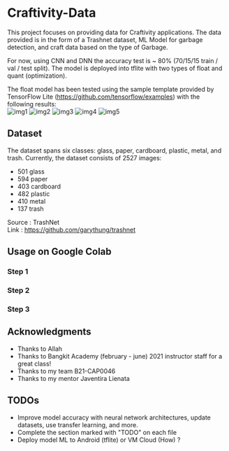 # Craftivity-Data
This project focuses on providing data for Craftivity applications. The data provided is in the form of a Trashnet dataset, ML Model for garbage detection, and craft data based on the type of Garbage.

For now, using CNN and DNN the accuracy test is ~ 80% (70/15/15 train / val / test split). The model is deployed into tflite with two types of float and quant (optimization).

The float model has been tested using the sample template provided by TensorFlow Lite (https://github.com/tensorflow/examples) with the following results:  
![img1](assets/images/cardboard.jpeg)
![img2](assets/images/plastic.jpeg)
![img3](assets/images/paper.jpeg)
![img4](assets/images/glass.jpeg)
![img5](assets/images/metal.jpeg)

## Dataset
The dataset spans six classes: glass, paper, cardboard, plastic, metal, and trash. Currently, the dataset consists of 2527 images:

- 501 glass  
- 594 paper  
- 403 cardboard  
- 482 plastic  
- 410 metal  
- 137 trash  

Source : TrashNet  
Link : https://github.com/garythung/trashnet

## Usage on Google Colab

### Step 1
### Step 2
### Step 3

## Acknowledgments
- Thanks to Allah  
- Thanks to Bangkit Academy (february - june) 2021 instructor staff for a great class!
- Thanks to my team B21-CAP0046
- Thanks to my mentor Javentira Lienata

## TODOs
- Improve model accuracy with neural network architectures, update datasets, use transfer learning, and more.
- Complete the section marked with "TODO" on each file
- Deploy model ML to Android (tflite) or VM Cloud (How) ?